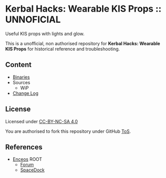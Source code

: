 # Kerbal Hacks: Wearable KIS Props :: UNNOFICIAL

Useful KIS props with lights and glow.

This is a unofficial, non authorised repository for **Kerbal Hacks: Wearable KIS Props** for historical reference and troubleshooting.


## Content
* [Binaries](https://github.com/net-lisias-ksph/KerbalHacks-WearableKisProps/tree/Archive)
* Sources
	+ WiP
* [Change Log](./CHANGE_LOG.md)


## License

Licensed under [CC-BY-NC-SA 4.0](https://creativecommons.org/licenses/by-nc-sa/4.0/)

You are authorised to fork this repository under GitHub [ToS](https://help.github.com/articles/github-terms-of-service/).


## References

* [Enceos](https://forum.kerbalspaceprogram.com/index.php?/profile/110725-enceos/) ROOT
    + [Forum](https://forum.kerbalspaceprogram.com/index.php?/topic/153654-*)
    + [SpaceDock](https://spacedock.info/mod/1120/Kerbal%20Hack:%20Wearable%20KIS%20Props)

